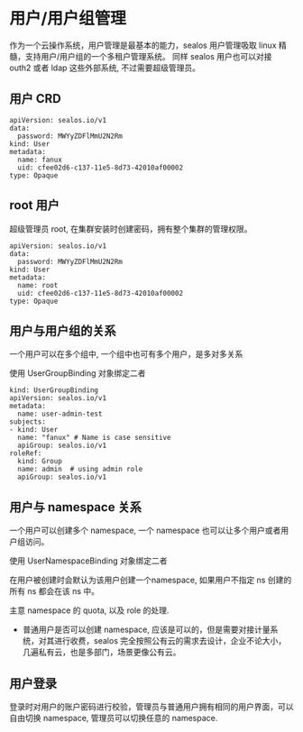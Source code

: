 # 用户/用户组管理

作为一个云操作系统，用户管理是最基本的能力，sealos 用户管理吸取 linux 精髓，支持用户/用户组的一个多租户管理系统。
同样 sealos 用户也可以对接 outh2 或者 ldap 这些外部系统, 不过需要超级管理员。

## 用户 CRD

```shell script
apiVersion: sealos.io/v1
data:
  password: MWYyZDFlMmU2N2Rm
kind: User
metadata:
  name: fanux
  uid: cfee02d6-c137-11e5-8d73-42010af00002
type: Opaque
```

## root 用户

超级管理员 root, 在集群安装时创建密码，拥有整个集群的管理权限。

```shell script
apiVersion: sealos.io/v1
data:
  password: MWYyZDFlMmU2N2Rm
kind: User
metadata:
  name: root
  uid: cfee02d6-c137-11e5-8d73-42010af00002
type: Opaque
```

## 用户与用户组的关系

一个用户可以在多个组中, 一个组中也可有多个用户，是多对多关系

使用 UserGroupBinding 对象绑定二者

```shell script
kind: UserGroupBinding
apiVersion: sealos.io/v1
metadata:
  name: user-admin-test
subjects:
- kind: User
  name: "fanux" # Name is case sensitive
  apiGroup: sealos.io/v1 
roleRef:
  kind: Group
  name: admin  # using admin role
  apiGroup: sealos.io/v1
```

## 用户与 namespace 关系

一个用户可以创建多个 namespace, 一个 namespace 也可以让多个用户或者用户组访问。

使用 UserNamespaceBinding 对象绑定二者

在用户被创建时会默认为该用户创建一个namespace, 如果用户不指定 ns 创建的所有 ns 都会在该 ns 中。

主意 namespace 的 quota, 以及 role 的处理.

* 普通用户是否可以创建 namespace, 应该是可以的，但是需要对接计量系统，对其进行收费，sealos 完全按照公有云的需求去设计，企业不论大小，几遍私有云，也是多部门，场景更像公有云。

## 用户登录

登录时对用户的账户密码进行校验，管理员与普通用户拥有相同的用户界面，可以自由切换 namespace, 管理员可以切换任意的 namespace.